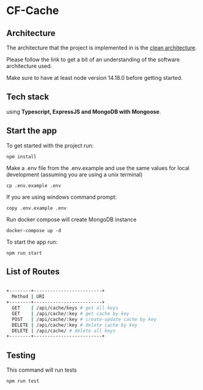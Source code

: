 # CF-Cache

## Architecture

The architecture that the project is implemented in is the [clean architecture](https://blog.cleancoder.com/uncle-bob/2012/08/13/the-clean-architecture.html).

Please follow the link to get a bit of an understanding of the software architecture used.


Make sure to have at least node version 14.18.0 before getting started.

## Tech stack

using **Typescript, ExpressJS and MongoDB with Mongoose**.


## Start the app

To get started with the project run:
```
npm install
```
Make a .env file from the .env.example and use the same values for local development (assuming you are using a unix terminal)
```
cp .env.example .env
```
If you are using windows command prompt:
```
copy .env.example .env
```
Run docker compose will create MongoDB instance
```
docker-compose up -d
```

To start the app run:
```
npm run start
```


## List of Routes

```sh

+--------+-------------------------+
  Method | URI
+--------+-------------------------+
  GET    | /api/cache/keys # get all keys
  GET    | /api/cache/:key # get cache by key
  POST   | /api/cache/:key # create-update cache by key
  DELETE | /api/cache/:key # delete cache by key
  DELETE | /api/cache/ # delete all keys
+--------+-------------------------+
```

## Testing
This command will run tests
```bash
npm run test
```

